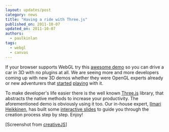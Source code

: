 ```yaml
---
layout: updates/post
category: news
title: "Having a ride with Three.js"
published_on: 2011-10-07
updated_on: 2011-10-07
authors:
  - paulkinlan
tags:
  - webgl
  - canvas
---
```

If your browser supports WebGL try this <a href="http://alteredqualia.com/three/examples/webgl_cars.html">awesome demo</a> so you can drive a car in 3D with no plugins at all. We are seeing more and more developers coming up with new 3D demos whether they were OpenGL experts already or new adventurers that <a href="http://www.html5rocks.com/en/tutorials/three/intro/">started</a> <a href="http://learningthreejs.com/">playing</a> with it.

To make developer's life easier there is the well known <a href="https://github.com/mrdoob/three.js/">Three.js</a> library, that abstracts the native methods to increase your productivity. The aforementioned demo is obviously using it too. 
Our in-house expert, <a href="http://fhtr.org/">Ilmari Heikkinen</a>, has built some <a href="http://fhtr.org/BasicsOfThreeJS">interactive slides</a> to guide you through the creation process step by step. Enjoy!

[Screenshot from <a href="http://creativejs.com/">creativeJS</a>]
